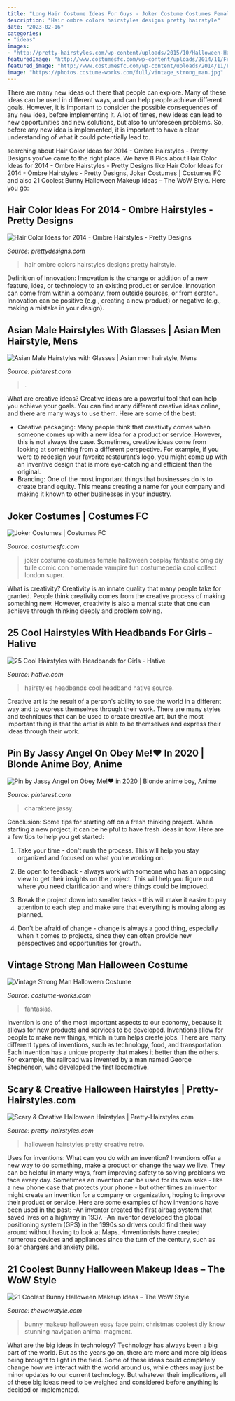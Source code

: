 ```yaml
---
title: "Long Hair Costume Ideas For Guys - Joker Costume Costumes Female Halloween Cosplay Fantastic Omg Diy Tulle Comic Con Homemade Vampire Fun Costumepedia Cool Collect London Super"
description: "Hair ombre colors hairstyles designs pretty hairstyle"
date: "2023-02-16"
categories:
- "ideas"
images:
- "http://pretty-hairstyles.com/wp-content/uploads/2015/10/Halloween-Hairstyles-for-kids.jpg"
featuredImage: "http://www.costumesfc.com/wp-content/uploads/2014/11/Female-Joker-Costume.jpg"
featured_image: "http://www.costumesfc.com/wp-content/uploads/2014/11/Female-Joker-Costume.jpg"
image: "https://photos.costume-works.com/full/vintage_strong_man.jpg"
---
```



There are many new ideas out there that people can explore. Many of these ideas can be used in different ways, and can help people achieve different goals. However, it is important to consider the possible consequences of any new idea, before implementing it. A lot of times, new ideas can lead to new opportunities and new solutions, but also to unforeseen problems. So, before any new idea is implemented, it is important to have a clear understanding of what it could potentially lead to.

	

		
searching about Hair Color Ideas for 2014 - Ombre Hairstyles - Pretty Designs you've came to the right place. We have 8 Pics about Hair Color Ideas for 2014 - Ombre Hairstyles - Pretty Designs like Hair Color Ideas for 2014 - Ombre Hairstyles - Pretty Designs, Joker Costumes | Costumes FC and also 21 Coolest Bunny Halloween Makeup Ideas – The WoW Style. Here you go:
		
    
## Hair Color Ideas For 2014 - Ombre Hairstyles - Pretty Designs

<img loading=lazy src="https://www.prettydesigns.com/wp-content/uploads/2013/09/Purple-Ombre-Hair-2014.jpg" onerror="this.onerror=null;this.src='https://tse4.mm.bing.net/th?id=OIP.BjrTKUxV1qivu4sncU_QCAHaKt&amp;pid=15.1';" alt="Hair Color Ideas for 2014 - Ombre Hairstyles - Pretty Designs">

_Source: prettydesigns.com_

>hair ombre colors hairstyles designs pretty hairstyle. 

	

Definition of Innovation:
Innovation is the change or addition of a new feature, idea, or technology to an existing product or service. Innovation can come from within a company, from outside sources, or from scratch. Innovation can be positive (e.g., creating a new product) or negative (e.g., making a mistake in your design).

    
## Asian Male Hairstyles With Glasses | Asian Men Hairstyle, Mens

<img loading=lazy src="https://i.pinimg.com/736x/5b/7a/2a/5b7a2a2e5b02da87d062468eaff002f0.jpg" onerror="this.onerror=null;this.src='https://tse4.mm.bing.net/th?id=OIP.KOM1JJPwIoQBu7N5PjwQiAHaKs&amp;pid=15.1';" alt="Asian Male Hairstyles with Glasses | Asian men hairstyle, Mens">

_Source: pinterest.com_

>. 

	

What are creative ideas?
Creative ideas are a powerful tool that can help you achieve your goals. You can find many different creative ideas online, and there are many ways to use them. Here are some of the best:  
- Creative packaging: Many people think that creativity comes when someone comes up with a new idea for a product or service. However, this is not always the case. Sometimes, creative ideas come from looking at something from a different perspective. For example, if you were to redesign your favorite restaurant’s logo, you might come up with an inventive design that is more eye-catching and efficient than the original. 
- Branding: One of the most important things that businesses do is to create brand equity. This means creating a name for your company and making it known to other businesses in your industry.

    
## Joker Costumes | Costumes FC

<img loading=lazy src="http://www.costumesfc.com/wp-content/uploads/2014/11/Female-Joker-Costume.jpg" onerror="this.onerror=null;this.src='https://tse4.mm.bing.net/th?id=OIP.Xht-ZD8-IV5bugDXX8ki8wHaLH&amp;pid=15.1';" alt="Joker Costumes | Costumes FC">

_Source: costumesfc.com_

>joker costume costumes female halloween cosplay fantastic omg diy tulle comic con homemade vampire fun costumepedia cool collect london super. 

	

What is creativity?
Creativity is an innate quality that many people take for granted. People think creativity comes from the creative process of making something new. However, creativity is also a mental state that one can achieve through thinking deeply and problem solving.

    
## 25 Cool Hairstyles With Headbands For Girls - Hative

<img loading=lazy src="https://hative.com/wp-content/uploads/2015/02/headband-hairstyles/20-cool-hairstyles-with-headbands-for-girls.jpg" onerror="this.onerror=null;this.src='https://tse2.mm.bing.net/th?id=OIP.txd59uO8V7I2mhymuEZmcAHaLW&amp;pid=15.1';" alt="25 Cool Hairstyles with Headbands for Girls - Hative">

_Source: hative.com_

>hairstyles headbands cool headband hative source. 

	

Creative art is the result of a person's ability to see the world in a different way and to express themselves through their work. There are many styles and techniques that can be used to create creative art, but the most important thing is that the artist is able to be themselves and express their ideas through their work.

    
## Pin By Jassy Angel On Obey Me!♥️ In 2020 | Blonde Anime Boy, Anime

<img loading=lazy src="https://i.pinimg.com/736x/3a/6b/90/3a6b905560366ed5fd3cbf260db077d4.jpg" onerror="this.onerror=null;this.src='https://tse1.mm.bing.net/th?id=OIP.xUxFuAfOI7ueCCMJMFzKfQHaKe&amp;pid=15.1';" alt="Pin by Jassy Angel on Obey Me!♥️ in 2020 | Blonde anime boy, Anime">

_Source: pinterest.com_

>charaktere jassy. 

	

Conclusion: Some tips for starting off on a fresh thinking project.
When starting a new project, it can be helpful to have fresh ideas in tow. Here are a few tips to help you get started:
1. Take your time - don't rush the process. This will help you stay organized and focused on what you're working on.

2. Be open to feedback - always work with someone who has an opposing view to get their insights on the project. This will help you figure out where you need clarification and where things could be improved.

3. Break the project down into smaller tasks - this will make it easier to pay attention to each step and make sure that everything is moving along as planned.

4. Don't be afraid of change - change is always a good thing, especially when it comes to projects, since they can often provide new perspectives and opportunities for growth.

    
## Vintage Strong Man Halloween Costume

<img loading=lazy src="https://photos.costume-works.com/full/vintage_strong_man.jpg" onerror="this.onerror=null;this.src='https://tse1.mm.bing.net/th?id=OIP.OeW-RADgt0fOBbD24QnOmwHaLH&amp;pid=15.1';" alt="Vintage Strong Man Halloween Costume">

_Source: costume-works.com_

>fantasias. 

	

Invention is one of the most important aspects to our economy, because it allows for new products and services to be developed. Inventions allow for people to make new things, which in turn helps create jobs. There are many different types of inventions, such as technology, food, and transportation. Each invention has a unique property that makes it better than the others. For example, the railroad was invented by a man named George Stephenson, who developed the first locomotive.

    
## Scary &amp; Creative Halloween Hairstyles | Pretty-Hairstyles.com

<img loading=lazy src="http://pretty-hairstyles.com/wp-content/uploads/2015/10/Halloween-Hairstyles-for-kids.jpg" onerror="this.onerror=null;this.src='https://tse4.mm.bing.net/th?id=OIP.09k-svQ19Oh6rKguuh7NnQHaLG&amp;pid=15.1';" alt="Scary &amp; Creative Halloween Hairstyles | Pretty-Hairstyles.com">

_Source: pretty-hairstyles.com_

>halloween hairstyles pretty creative retro. 

	

Uses for inventions: What can you do with an invention?
Inventions offer a new way to do something, make a product or change the way we live. They can be helpful in many ways, from improving safety to solving problems we face every day. Sometimes an invention can be used for its own sake - like a new phone case that protects your phone - but other times an inventor might create an invention for a company or organization, hoping to improve their product or service. Here are some examples of how inventions have been used in the past: 
-An inventor created the first airbag system that saved lives on a highway in 1937.
-An inventor developed the global positioning system (GPS) in the 1990s so drivers could find their way around without having to look at Maps.
-Inventionists have created numerous devices and appliances since the turn of the century, such as solar chargers and anxiety pills.

    
## 21 Coolest Bunny Halloween Makeup Ideas – The WoW Style

<img loading=lazy src="http://thewowstyle.com/wp-content/uploads/2016/07/Stunning-Bunny-Halloween-Makeup.jpg" onerror="this.onerror=null;this.src='https://tse1.mm.bing.net/th?id=OIP.0HNAM_9T7aJVWlt2oCvrXwHaKs&amp;pid=15.1';" alt="21 Coolest Bunny Halloween Makeup Ideas – The WoW Style">

_Source: thewowstyle.com_

>bunny makeup halloween easy face paint christmas coolest diy know stunning navigation animal magment. 

	

What are the big ideas in technology?
Technology has always been a big part of the world. But as the years go on, there are more and more big ideas being brought to light in the field. Some of these ideas could completely change how we interact with the world around us, while others may just be minor updates to our current technology. But whatever their implications, all of these big ideas need to be weighed and considered before anything is decided or implemented.

